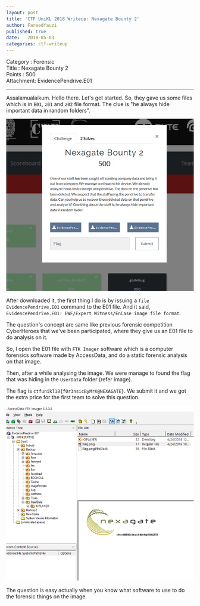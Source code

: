 ```yaml
---
layout: post
title: 'CTF UniKL 2018 Writeup: Nexagate Bounty 2'
author: Fareedfauzi
published: true
date:   2018-05-03
categories: ctf-writeup
---
```


Category : Forensic<br>
Title : Nexagate Bounty 2<br>
Points : 500<br>
Attachment: EvidencePendrive.E01<br>

---

Assalamualaikum. Hello there. Let's get started. So, they gave us some files which is in `E01`, `z01` and `z02` file format. The clue is "he always hide important data in random folders".<br>

![alt text](/assets/img/ctf-unikl-18-forensics-nexagate-bounty-2.png)

After downloaded it, the first thing I do is by issuing a `file EvidencePendrive.E01` command to the E01 file. And it said, `EvidencePendrive.E01: EWF/Expert Witness/EnCase image file format`.

The question's concept are same like previous forensic competition CyberHeroes that we've been participated, where they give us an E01 file to do analysis on it.

So, I open the E01 file with `FTK Imager` software which is a computer forensics software made by AccessData, and do a static forensic analysis on that image.

Then, after a while analysing the image. We were manage to found the flag that was hiding in the `UserData` folder (refer image).

The flag is `ctfunikl18{f0r3nsicByMrK@NEXAGATE}`. We submit it and we got the extra price for the first team to solve this question.

![alt text](/assets/img/ctf-unikl-18-screenshot.png)

The question is easy actually when you know what software to use to do the forensic things on the image.
